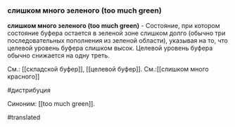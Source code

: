 ### слишком много зеленого (too much green)

**слишком много зеленого (too much green)** - Состояние, при котором состояние буфера остается в зеленой зоне слишком долго (обычно три последовательных пополнения из зеленой области), указывая на то, что целевой уровень буфера слишком высок. Целевой уровень буфера обычно снижается на одну треть.

См.: [[складской буфер]], [[целевой буфер]].
См.:[[слишком много красного]]

#дистрибуция

Синоним: [[too much green]].

#translated
